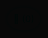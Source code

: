 

<html lang="en">
<head>
  <meta charset="UTF-8" />
  <meta name="viewport" content="width=device-width, initial-scale=1.0"/>
  <title>Sycko - Luxury Gen Z Fashion</title>
  <style>
    /* Reset */
    * {
      margin: 0;
      padding: 0;
      box-sizing: border-box;
      scroll-behavior: smooth;
    }

    body, html {
      height: 100%;
      font-family: 'Poppins', sans-serif;
      background: url('your-background.jpg') no-repeat center center fixed;
      background-size: cover;
      color: #fff;
      line-height: 1.6;
      overflow-x: hidden;
    }

    .overlay {
      position: absolute;
      top: 0;
      left: 0;
      width: 100%;
      height: 100%;
      background-color: rgba(0, 0, 0, 0.7);
      z-index: 0;
    }

    .content {
      position: relative;
      z-index: 1;
      max-width: 1200px;
      margin: auto;
      padding: 2rem;
    }

    /* Preloader */
    .preloader {
      position: fixed;
      top: 0;
      left: 0;
      width: 100%;
      height: 100%;
      background: #000;
      display: flex;
      justify-content: center;
      align-items: center;
      z-index: 9999;
      animation: fadeOut 1s ease forwards;
    }

    @keyframes fadeOut {
      to { opacity: 0; visibility: hidden; }
    }

    .content.hide {
      opacity: 0;
    }

    .content.show {
      opacity: 1;
      transition: opacity 1s ease-in-out;
    }

    /* Hero Section */
    header.hero {
      text-align: center;
      padding: 20vh 2rem 10vh;
    }

    header h1 {
      font-size: 3rem;
      font-weight: bold;
      color: #00ffe7;
      margin-bottom: 1rem;
    }

    header p {
      font-size: 1.2rem;
      color: #ccc;
      margin-bottom: 2rem;
    }

    .btn {
      display: inline-block;
      background: #00ffe7;
      color: #000;
      padding: 0.8rem 2rem;
      border-radius: 30px;
      font-weight: bold;
      text-decoration: none;
      transition: background 0.3s ease;
    }

    .btn:hover {
      background: #0fffc1;
    }

    /* Products Grid */
    .products {
      display: grid;
      grid-template-columns: repeat(auto-fit, minmax(280px, 1fr));
      gap: 2rem;
      padding: 2rem;
      margin-top: 2rem;
    }

    .product-card {
      background: #1a1a1a;
      border-radius: 10px;
      overflow: hidden;
      text-align: center;
    }

    .product-card img {
      width: 100%;
      height: auto;
      object-fit: cover;
    }

    .product-info {
      padding: 1rem;
    }

    .product-info h3 {
      font-size: 1.2rem;
      margin-bottom: 0.5rem;
    }

    .product-info .price {
      color: #ccc;
      font-size: 1rem;
      margin-bottom: 0.5rem;
    }

    .product-info select,
    .product-info input[type="number"],
    .product-info button {
      margin-top: 1rem;
      padding: 0.5rem 1rem;
      border-radius: 30px;
      border: none;
      cursor: pointer;
      font-size: 0.9rem;
      background: #00ffe7;
      color: #000;
      font-weight: bold;
      transition: 0.3s;
    }

    .product-info button:hover {
      background: #0fffc1;
    }

    .note {
      font-size: 0.8rem;
      color: #aaa;
      margin-top: 0.5rem;
    }

    /* Shopping Cart Modal */
    .cart-icon {
      position: fixed;
      bottom: 20px;
      right: 20px;
      cursor: pointer;
      font-size: 1.5rem;
      color: #00ffe7;
      background: #fff;
      padding: 1rem;
      border-radius: 50%;
      box-shadow: 0 0 10px #00ffe7;
      z-index: 999;
    }

    .cart-modal {
      display: none;
      position: fixed;
      top: 60px;
      right: 80px;
      width: 300px;
      background: #111;
      border-radius: 10px;
      padding: 1rem;
      box-shadow: 0 0 10px rgba(0, 255, 231, 0.3);
      z-index: 999;
    }

    .cart-item {
      display: flex;
      justify-content: space-between;
      margin-bottom: 1rem;
      border-bottom: 1px solid #333;
      padding-bottom: 0.5rem;
    }

    .cart-actions button {
      background: none;
      color: #00ffe7;
      border: none;
      font-size: 1.2rem;
      cursor: pointer;
    }

    .cart-total {
      text-align: right;
      margin-top: 1rem;
      font-weight: bold;
    }

    .order-note {
      font-size: 0.8rem;
      color: #ff4ecd;
      margin-top: 1rem;
    }

    footer.footer {
      margin-top: 4rem;
      text-align: center;
      font-size: 0.9rem;
      color: #555;
    }

    footer.footer a {
      color: #00ffe7;
      text-decoration: underline;
    }

    @media (max-width: 600px) {
      .cart-modal {
        right: 20px;
        width: 90%;
      }

      .cart-icon {
        right: 15px;
        bottom: 15px;
      }
    }
  </style>
</head>
<body>

  <!-- Preloader -->
  <div class="preloader" id="preloader"></div>

  <!-- Main Content -->
  <div class="content hide" id="mainContent">

    <!-- Homepage -->
    <section id="homepage" class="hero">
      <h1>Sycko</h1>
      <p>Luxury meets Gen Z fashion.</p>
      <button onclick="showProducts()" class="btn">Shop Now</button>
    </section>

    <!-- Products Section -->
    <section id="productPage" style="display: none;">
      <h2 style="text-align:center; margin-bottom: 2rem;">Our Collection</h2>
      <div class="products" id="products">
        <!-- Filled by JS -->
      </div>
    </section>

    <!-- Footer -->
    <footer class="footer">
      Follow us on Instagram: <a href="https://instagram.com/syckofashion" target="_blank">@syckofashion</a>
    </footer>

  </div>

  <!-- Floating Cart Icon -->
  <div class="cart-icon" onclick="toggleCart()">🛒 (<span id="cart-count">0</span>)</div>

  <!-- Shopping Cart Modal -->
  <div id="cartModal" class="cart-modal">
    <h3>Your Cart</h3>
    <div id="cartItems"></div>
    <div class="cart-total">Total: ₹<span id="cartTotal">0</span></div>
    <div class="order-note">Order only via Instagram DM</div>
  </div>

  <script>
    // Product Data
    const products = [
      {
        id: 1,
        name: "Stranger Things T-Shirt",
        price: 799,
        caption: "Immerse yourself in elevated comfort with this relaxed-fit Stranger Things tee—crafted from premium heavy gauge bio-cotton for a soft, breathable feel.",
        image: "product1.jpg"
      },
      {
        id: 2,
        name: "Minecraft T-Shirt",
        price: 749,
        caption: "Built for real-world adventures—this relaxed-fit Minecraft tee is crafted from ultra-soft, heavy gauge bio-cotton, blending pixel-perfect design with all-day breathable comfort.",
        image: "product2.jpg"
      },
      {
        id: 3,
        name: "Cyberpunk Jacket",
        price: 1299,
        caption: "Bold and futuristic jacket inspired by digital culture. Perfect for any streetwear look.",
        image: "product3.jpg"
      },
      {
        id: 4,
        name: "Neon Logo Hoodie",
        price: 899,
        caption: "Stand out in our neon logo hoodie — ultra-comfy cotton with glowing details.",
        image: "product4.jpg"
      },
      {
        id: 5,
        name: "Mirror Sneakers",
        price: 1499,
        caption: "Step into the future of footwear with these reflective mirror sneakers.",
        image: "product5.jpg"
      }
    ];

    let cart = [];

    window.onload = () => {
      const savedCart = localStorage.getItem("cart");
      if (savedCart) cart = JSON.parse(savedCart);
      renderProducts();
      updateCart();
    };

    function saveCart() {
      localStorage.setItem("cart", JSON.stringify(cart));
    }

    function showProducts() {
      document.getElementById("homepage").style.display = "none";
      document.getElementById("productPage").style.display = "block";
    }

    function renderProducts() {
      const container = document.getElementById("products");
      container.innerHTML = "";

      products.forEach(product => {
        const div = document.createElement("div");
        div.className = "product-card";

        div.innerHTML = `
          <img src="${product.image}" alt="${product.name}">
          <div class="product-info">
            <h3>${product.name}</h3>
            <div class="price">₹${product.price}</div>
            <select id="size-${product.id}">
              <option value="small">Small</option>
              <option value="medium">Medium</option>
              <option value="large">Large</option>
            </select>
            <br>
            <input type="number" id="qty-${product.id}" value="1" min="1" style="margin-top: 0.5rem; width: 60px; border-radius: 30px; text-align: center; border: none; background: #222; color: #fff;">
            <br>
            <button onclick="addToCart(${product.id}, '${product.name}', ${product.price})">Add to Cart</button>
            <div class="note">Only via Instagram</div>
          </div>
        `;
        container.appendChild(div);
      });
    }

    function addToCart(id, name, price) {
      const size = document.getElementById(`size-${id}`).value;
      const qty = parseInt(document.getElementById(`qty-${id}`).value);

      const existing = cart.find(item => item.id === id && item.size === size);
      if (existing) {
        existing.qty += qty;
      } else {
        cart.push({ id, name, price, size, qty });
      }

      saveCart();
      updateCart();
      toggleCart(); // Auto-open cart
    }

    function updateCart() {
      const cartItems = document.getElementById("cartItems");
      const cartTotal = document.getElementById("cartTotal");
      const cartCount = document.getElementById("cart-count");

      cartItems.innerHTML = "";
      let total = 0;

      cart.forEach((item, index) => {
        total += item.price * item.qty;
        cartItems.innerHTML += `
          <div class="cart-item">
            <span>${item.name}<br><small>Size: ${item.size} | Qty: ${item.qty}</small></span>
            <div class="cart-actions">
              <button onclick="changeQty(${index}, -1)">−</button>
              <button onclick="changeQty(${index}, 1)">+</button>
              <button onclick="removeItem(${index})">🗑️</button>
            </div>
          </div>
        `;
      });

      cartTotal.textContent = total.toFixed(2);
      cartCount.textContent = cart.reduce((acc, item) => acc + item.qty, 0);
    }

    function changeQty(index, delta) {
      cart[index].qty += delta;
      if (cart[index].qty <= 0) cart.splice(index, 1);
      saveCart();
      updateCart();
    }

    function removeItem(index) {
      cart.splice(index, 1);
      saveCart();
      updateCart();
    }

    function toggleCart() {
      const cartModal = document.getElementById("cartModal");
      cartModal.style.display = cartModal.style.display === "block" ? "none" : "block";
    }

    function saveCart() {
      localStorage.setItem("cart", JSON.stringify(cart));
    }

    // Loader
    window.addEventListener("load", () => {
      setTimeout(() => {
        document.getElementById("preloader").style.display = "none";
        document.getElementById("mainContent").classList.remove("hide");
        document.getElementById("mainContent").classList.add("show");
      }, 1000);
    });
  </script>

</body>
</html>
